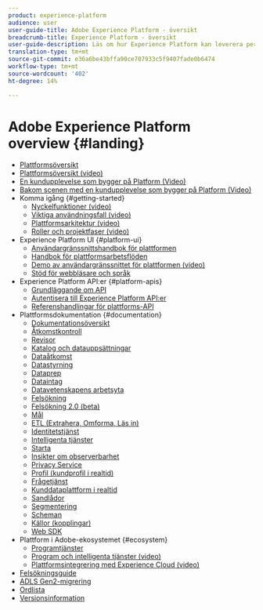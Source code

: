 ```yaml
---
product: experience-platform
audience: user
user-guide-title: Adobe Experience Platform - översikt
breadcrumb-title: Experience Platform - översikt
user-guide-description: Läs om hur Experience Platform kan leverera personaliserade upplevelser till era kunder i realtid.
translation-type: tm+mt
source-git-commit: e36a6be43bffa90ce707933c5f9407fade0b6474
workflow-type: tm+mt
source-wordcount: '402'
ht-degree: 14%

---
```



# Adobe Experience Platform overview {#landing}

* [Plattformsöversikt](home.md)
* [Plattformsöversikt (video)](video/platform-overview.md)
* [En kundupplevelse som bygger på Platform (Video)](video/customer-experience.md)
* [Bakom scenen med en kundupplevelse som bygger på Platform (Video)](video/customer-experience-bts.md)
* Komma igång {#getting-started}
   * [Nyckelfunktioner (video)](video/key-capabilities.md)
   * [Viktiga användningsfall (video)](video/platform-use-cases.md)
   * [Plattformsarkitektur (video)](video/platform-architecture.md)
   * [Roller och projektfaser (video)](video/roles-project-phases.md)
* Experience Platform UI {#platform-ui}
   * [Användargränssnittshandbok för plattformen](ui-guide.md)
   * [Handbok för plattformsarbetsflöden](workflows.md)
   * [Demo av användargränssnittet för plattformen (video)](video/platform-ui.md)
   * [Stöd för webbläsare och språk](browser-language-support.md)
* Experience Platform API:er {#platform-apis}
   * [Grundläggande om API](api-fundamentals.md)
   * [Autentisera till Experience Platform API:er](https://docs.adobe.com/content/help/en/platform-learn/tutorials/platform-api-authentication.html)
   * [Referenshandlingar för plattforms-API](https://www.adobe.io/apis/experienceplatform/home/api-reference.html)
* Plattformsdokumentation {#documentation}
   * [Dokumentationsöversikt](documentation/overview.md)
   * [Åtkomstkontroll](https://docs.adobe.com/content/help/sv-SE/experience-platform/access-control/home.html)
   * [Revisor](https://docs.adobe.com/content/help/en/auditor/using/overview.html)
   * [Katalog och datauppsättningar](https://docs.adobe.com/content/help/en/experience-platform/catalog/home.html)
   * [Dataåtkomst](https://docs.adobe.com/content/help/en/experience-platform/data-access/home.html)
   * [Datastyrning](https://docs.adobe.com/content/help/en/experience-platform/data-governance/home.html)
   * [Dataprep](https://docs.adobe.com/content/help/en/experience-platform/data-prep/home.html)
   * [Dataintag](https://docs.adobe.com/content/help/en/experience-platform/ingestion/home.html)
   * [Datavetenskapens arbetsyta](https://docs.adobe.com/content/help/en/experience-platform/data-science-workspace/home.html)
   * [Felsökning](https://docs.adobe.com/content/help/en/debugger/using/experience-cloud-debugger.html)
   * [Felsökning 2.0 (beta)](https://docs.adobe.com/content/help/en/debugger/using-v2/experience-cloud-debugger.html)
   * [Mål](https://docs.adobe.com/content/help/en/experience-platform/rtcdp/destinations/destinations-overview.html)
   * [ETL (Extrahera, Omforma, Läs in)](https://docs.adobe.com/content/help/en/experience-platform/etl/home.html)
   * [Identitetstjänst](https://docs.adobe.com/content/help/sv-SE/experience-platform/identity/home.html)
   * [Intelligenta tjänster](https://docs.adobe.com/content/help/en/experience-platform/intelligent-services/home.html)
   * [Starta](https://docs.adobe.com/content/help/en/launch/using/overview.html)
   * [Insikter om observerbarhet](https://docs.adobe.com/content/help/en/experience-platform/observability/home.html)
   * [Privacy Service](https://docs.adobe.com/content/help/en/experience-platform/privacy/home.html)
   * [Profil (kundprofil i realtid)](https://docs.adobe.com/content/help/sv-SE/experience-platform/profile/home.html)
   * [Frågetjänst](https://docs.adobe.com/content/help/en/experience-platform/query/home.html)
   * [Kunddataplattform i realtid](https://docs.adobe.com/content/help/en/experience-platform/rtcdp/overview.html)
   * [Sandlådor](https://docs.adobe.com/content/help/en/experience-platform/sandbox/home.html)
   * [Segmentering](https://docs.adobe.com/content/help/en/experience-platform/segmentation/home.html)
   * [Scheman](https://docs.adobe.com/content/help/sv-SE/experience-platform/xdm/home.html)
   * [Källor (kopplingar)](https://docs.adobe.com/content/help/en/experience-platform/sources/home.html)
   * [Web SDK](https://docs.adobe.com/content/help/sv-SE/experience-platform/edge/home.html)
* Plattform i Adobe-ekosystemet {#ecosystem}
   * [Programtjänster](application-services.md)
   * [Program och intelligenta tjänster (video)](video/application-intelligent-services.md)
   * [Plattformsintegrering med Experience Cloud (video)](video/experience-cloud-integrations.md)
* [Felsökningsguide](troubleshooting.md)
* [ADLS Gen2-migrering](adls2-gen2-migration.md)
* [Ordlista](glossary.md)
* [Versionsinformation](https://docs.adobe.com/content/help/en/experience-platform/release-notes/latest.html)